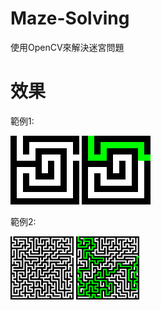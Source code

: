 # Maze-Solving
 使用OpenCV來解決迷宮問題
# 效果
範例1:

<img src="https://github.com/990118Alan/Maze-Solving/blob/main/sample/input1.png">

<img src="https://github.com/990118Alan/Maze-Solving/blob/main/sample/output1.png">

範例2:

<img src="https://github.com/990118Alan/Maze-Solving/blob/main/sample/input5.png" width=20% height=20%>

<img src="https://github.com/990118Alan/Maze-Solving/blob/main/sample/output5.png" width=20% height=20%>
